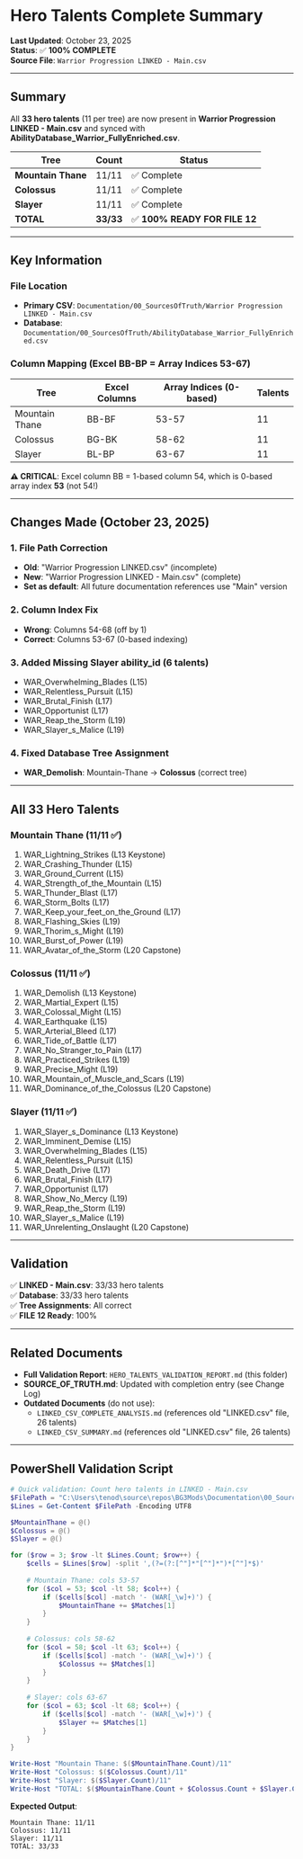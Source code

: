 # Hero Talents Complete Summary

**Last Updated**: October 23, 2025  
**Status**: ✅ **100% COMPLETE**  
**Source File**: `Warrior Progression LINKED - Main.csv`

---

## Summary

All **33 hero talents** (11 per tree) are now present in **Warrior Progression LINKED - Main.csv** and synced with **AbilityDatabase_Warrior_FullyEnriched.csv**.

| Tree | Count | Status |
|------|-------|--------|
| **Mountain Thane** | 11/11 | ✅ Complete |
| **Colossus** | 11/11 | ✅ Complete |
| **Slayer** | 11/11 | ✅ Complete |
| **TOTAL** | **33/33** | ✅ **100% READY FOR FILE 12** |

---

## Key Information

### File Location
- **Primary CSV**: `Documentation/00_SourcesOfTruth/Warrior Progression LINKED - Main.csv`
- **Database**: `Documentation/00_SourcesOfTruth/AbilityDatabase_Warrior_FullyEnriched.csv`

### Column Mapping (Excel BB-BP = Array Indices 53-67)

| Tree | Excel Columns | Array Indices (0-based) | Talents |
|------|---------------|-------------------------|---------|
| Mountain Thane | BB-BF | 53-57 | 11 |
| Colossus | BG-BK | 58-62 | 11 |
| Slayer | BL-BP | 63-67 | 11 |

**⚠️ CRITICAL**: Excel column BB = 1-based column 54, which is 0-based array index **53** (not 54!)

---

## Changes Made (October 23, 2025)

### 1. File Path Correction
- **Old**: "Warrior Progression LINKED.csv" (incomplete)
- **New**: "Warrior Progression LINKED - Main.csv" (complete)
- **Set as default**: All future documentation references use "Main" version

### 2. Column Index Fix
- **Wrong**: Columns 54-68 (off by 1)
- **Correct**: Columns 53-67 (0-based indexing)

### 3. Added Missing Slayer ability_id (6 talents)
- WAR_Overwhelming_Blades (L15)
- WAR_Relentless_Pursuit (L15)
- WAR_Brutal_Finish (L17)
- WAR_Opportunist (L17)
- WAR_Reap_the_Storm (L19)
- WAR_Slayer_s_Malice (L19)

### 4. Fixed Database Tree Assignment
- **WAR_Demolish**: Mountain-Thane → **Colossus** (correct tree)

---

## All 33 Hero Talents

### Mountain Thane (11/11 ✅)
1. WAR_Lightning_Strikes (L13 Keystone)
2. WAR_Crashing_Thunder (L15)
3. WAR_Ground_Current (L15)
4. WAR_Strength_of_the_Mountain (L15)
5. WAR_Thunder_Blast (L17)
6. WAR_Storm_Bolts (L17)
7. WAR_Keep_your_feet_on_the_Ground (L17)
8. WAR_Flashing_Skies (L19)
9. WAR_Thorim_s_Might (L19)
10. WAR_Burst_of_Power (L19)
11. WAR_Avatar_of_the_Storm (L20 Capstone)

### Colossus (11/11 ✅)
1. WAR_Demolish (L13 Keystone)
2. WAR_Martial_Expert (L15)
3. WAR_Colossal_Might (L15)
4. WAR_Earthquake (L15)
5. WAR_Arterial_Bleed (L17)
6. WAR_Tide_of_Battle (L17)
7. WAR_No_Stranger_to_Pain (L17)
8. WAR_Practiced_Strikes (L19)
9. WAR_Precise_Might (L19)
10. WAR_Mountain_of_Muscle_and_Scars (L19)
11. WAR_Dominance_of_the_Colossus (L20 Capstone)

### Slayer (11/11 ✅)
1. WAR_Slayer_s_Dominance (L13 Keystone)
2. WAR_Imminent_Demise (L15)
3. WAR_Overwhelming_Blades (L15)
4. WAR_Relentless_Pursuit (L15)
5. WAR_Death_Drive (L17)
6. WAR_Brutal_Finish (L17)
7. WAR_Opportunist (L17)
8. WAR_Show_No_Mercy (L19)
9. WAR_Reap_the_Storm (L19)
10. WAR_Slayer_s_Malice (L19)
11. WAR_Unrelenting_Onslaught (L20 Capstone)

---

## Validation

✅ **LINKED - Main.csv**: 33/33 hero talents  
✅ **Database**: 33/33 hero talents  
✅ **Tree Assignments**: All correct  
✅ **FILE 12 Ready**: 100%

---

## Related Documents

- **Full Validation Report**: `HERO_TALENTS_VALIDATION_REPORT.md` (this folder)
- **SOURCE_OF_TRUTH.md**: Updated with completion entry (see Change Log)
- **Outdated Documents** (do not use):
  - `LINKED_CSV_COMPLETE_ANALYSIS.md` (references old "LINKED.csv" file, 26 talents)
  - `LINKED_CSV_SUMMARY.md` (references old "LINKED.csv" file, 26 talents)

---

## PowerShell Validation Script

```powershell
# Quick validation: Count hero talents in LINKED - Main.csv
$FilePath = "C:\Users\tenod\source\repos\BG3Mods\Documentation\00_SourcesOfTruth\Warrior Progression LINKED - Main.csv"
$Lines = Get-Content $FilePath -Encoding UTF8

$MountainThane = @()
$Colossus = @()
$Slayer = @()

for ($row = 3; $row -lt $Lines.Count; $row++) {
    $cells = $Lines[$row] -split ',(?=(?:[^"]*"[^"]*")*[^"]*$)'
    
    # Mountain Thane: cols 53-57
    for ($col = 53; $col -lt 58; $col++) {
        if ($cells[$col] -match '- (WAR[_\w]+)') {
            $MountainThane += $Matches[1]
        }
    }
    
    # Colossus: cols 58-62
    for ($col = 58; $col -lt 63; $col++) {
        if ($cells[$col] -match '- (WAR[_\w]+)') {
            $Colossus += $Matches[1]
        }
    }
    
    # Slayer: cols 63-67
    for ($col = 63; $col -lt 68; $col++) {
        if ($cells[$col] -match '- (WAR[_\w]+)') {
            $Slayer += $Matches[1]
        }
    }
}

Write-Host "Mountain Thane: $($MountainThane.Count)/11"
Write-Host "Colossus: $($Colossus.Count)/11"
Write-Host "Slayer: $($Slayer.Count)/11"
Write-Host "TOTAL: $($MountainThane.Count + $Colossus.Count + $Slayer.Count)/33"
```

**Expected Output**:
```
Mountain Thane: 11/11
Colossus: 11/11
Slayer: 11/11
TOTAL: 33/33
```
